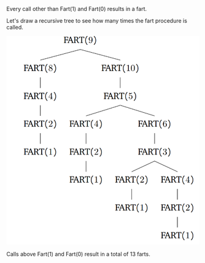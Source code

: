 Every call other than Fart$(1)$ and Fart$(0)$ results in a fart.

Let's draw a recursive tree to see how many times the fart procedure is called.

![alt text](image.png)

Calls above Fart$(1)$ and Fart$(0)$ result in a total of 13 farts.
